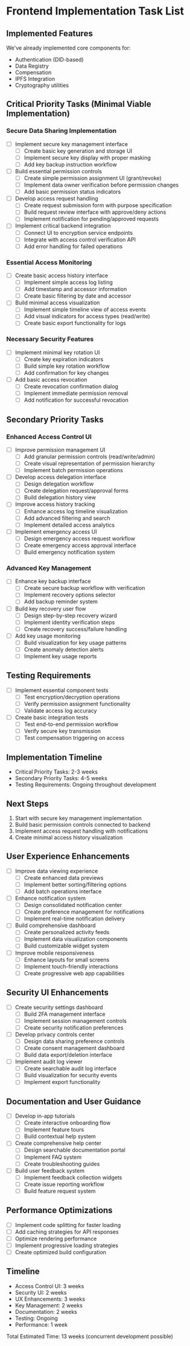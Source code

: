 # Frontend Implementation Task List

## Implemented Features

We've already implemented core components for:

- Authentication (DID-based)
- Data Registry
- Compensation
- IPFS Integration
- Cryptography utilities

## Critical Priority Tasks (Minimal Viable Implementation)

### Secure Data Sharing Implementation

- [ ] Implement secure key management interface
  - [ ] Create basic key generation and storage UI
  - [ ] Implement secure key display with proper masking
  - [ ] Add key backup instruction workflow
- [ ] Build essential permission controls
  - [ ] Create simple permission assignment UI (grant/revoke)
  - [ ] Implement data owner verification before permission changes
  - [ ] Add basic permission status indicators
- [ ] Develop access request handling
  - [ ] Create request submission form with purpose specification
  - [ ] Build request review interface with approve/deny actions
  - [ ] Implement notification for pending/approved requests
- [ ] Implement critical backend integration
  - [ ] Connect UI to encryption service endpoints
  - [ ] Integrate with access control verification API
  - [ ] Add error handling for failed operations

### Essential Access Monitoring

- [ ] Create basic access history interface
  - [ ] Implement simple access log listing
  - [ ] Add timestamp and accessor information
  - [ ] Create basic filtering by date and accessor
- [ ] Build minimal access visualization
  - [ ] Implement simple timeline view of access events
  - [ ] Add visual indicators for access types (read/write)
  - [ ] Create basic export functionality for logs

### Necessary Security Features

- [ ] Implement minimal key rotation UI
  - [ ] Create key expiration indicators
  - [ ] Build simple key rotation workflow
  - [ ] Add confirmation for key changes
- [ ] Add basic access revocation
  - [ ] Create revocation confirmation dialog
  - [ ] Implement immediate permission removal
  - [ ] Add notification for successful revocation

## Secondary Priority Tasks

### Enhanced Access Control UI

- [ ] Improve permission management UI
  - [ ] Add granular permission controls (read/write/admin)
  - [ ] Create visual representation of permission hierarchy
  - [ ] Implement batch permission operations
- [ ] Develop access delegation interface
  - [ ] Design delegation workflow
  - [ ] Create delegation request/approval forms
  - [ ] Build delegation history view
- [ ] Improve access history tracking
  - [ ] Enhance access log timeline visualization
  - [ ] Add advanced filtering and search
  - [ ] Implement detailed access analytics
- [ ] Implement emergency access UI
  - [ ] Design emergency access request workflow
  - [ ] Create emergency access approval interface
  - [ ] Build emergency notification system

### Advanced Key Management

- [ ] Enhance key backup interface
  - [ ] Create secure backup workflow with verification
  - [ ] Implement recovery options selector
  - [ ] Add backup reminder system
- [ ] Build key recovery user flow
  - [ ] Design step-by-step recovery wizard
  - [ ] Implement identity verification steps
  - [ ] Create recovery success/failure handling
- [ ] Add key usage monitoring
  - [ ] Build visualization for key usage patterns
  - [ ] Create anomaly detection alerts
  - [ ] Implement key usage reports

## Testing Requirements

- [ ] Implement essential component tests
  - [ ] Test encryption/decryption operations
  - [ ] Verify permission assignment functionality
  - [ ] Validate access log accuracy
- [ ] Create basic integration tests
  - [ ] Test end-to-end permission workflow
  - [ ] Verify secure key transmission
  - [ ] Test compensation triggering on access

## Implementation Timeline

- Critical Priority Tasks: 2-3 weeks
- Secondary Priority Tasks: 4-5 weeks
- Testing Requirements: Ongoing throughout development

## Next Steps

1. Start with secure key management implementation
2. Build basic permission controls connected to backend
3. Implement access request handling with notifications
4. Create minimal access history visualization

## User Experience Enhancements

- [ ] Improve data viewing experience
  - [ ] Create enhanced data previews
  - [ ] Implement better sorting/filtering options
  - [ ] Add batch operations interface
- [ ] Enhance notification system
  - [ ] Design consolidated notification center
  - [ ] Create preference management for notifications
  - [ ] Implement real-time notification delivery
- [ ] Build comprehensive dashboard
  - [ ] Create personalized activity feeds
  - [ ] Implement data visualization components
  - [ ] Build customizable widget system
- [ ] Improve mobile responsiveness
  - [ ] Enhance layouts for small screens
  - [ ] Implement touch-friendly interactions
  - [ ] Create progressive web app capabilities

## Security UI Enhancements

- [ ] Create security settings dashboard
  - [ ] Build 2FA management interface
  - [ ] Implement session management controls
  - [ ] Create security notification preferences
- [ ] Develop privacy controls center
  - [ ] Design data sharing preference controls
  - [ ] Create consent management dashboard
  - [ ] Build data export/deletion interface
- [ ] Implement audit log viewer
  - [ ] Create searchable audit log interface
  - [ ] Build visualization for security events
  - [ ] Implement export functionality

## Documentation and User Guidance

- [ ] Develop in-app tutorials
  - [ ] Create interactive onboarding flow
  - [ ] Implement feature tours
  - [ ] Build contextual help system
- [ ] Create comprehensive help center
  - [ ] Design searchable documentation portal
  - [ ] Implement FAQ system
  - [ ] Create troubleshooting guides
- [ ] Build user feedback system
  - [ ] Implement feedback collection widgets
  - [ ] Create issue reporting workflow
  - [ ] Build feature request system

## Performance Optimizations

- [ ] Implement code splitting for faster loading
- [ ] Add caching strategies for API responses
- [ ] Optimize rendering performance
- [ ] Implement progressive loading strategies
- [ ] Create optimized build configuration

## Timeline

- Access Control UI: 3 weeks
- Security UI: 2 weeks
- UX Enhancements: 3 weeks
- Key Management: 2 weeks
- Documentation: 2 weeks
- Testing: Ongoing
- Performance: 1 week

Total Estimated Time: 13 weeks (concurrent development possible)
